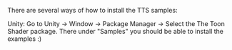 There are several ways of how to install the TTS samples:

Unity:
Go to Unity -> Window -> Package Manager -> Select the The Toon Shader package. There under "Samples" you should be able to install the examples :)